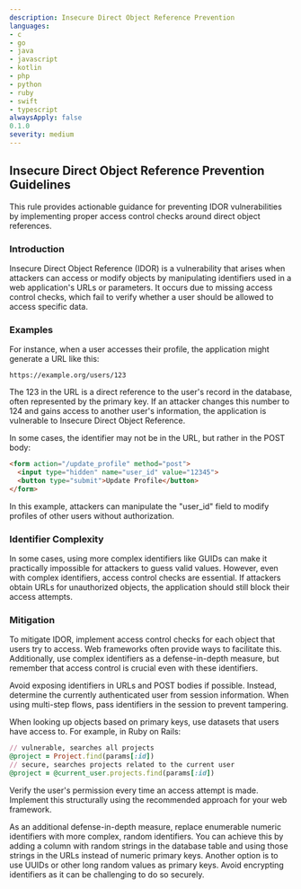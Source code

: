 ```yaml
---
description: Insecure Direct Object Reference Prevention
languages:
- c
- go
- java
- javascript
- kotlin
- php
- python
- ruby
- swift
- typescript
alwaysApply: false
0.1.0
severity: medium
---
```


## Insecure Direct Object Reference Prevention Guidelines

This rule provides actionable guidance for preventing IDOR vulnerabilities by implementing proper access control checks around direct object references.

### Introduction

Insecure Direct Object Reference (IDOR) is a vulnerability that arises when attackers can access or modify objects by manipulating identifiers used in a web application's URLs or parameters. It occurs due to missing access control checks, which fail to verify whether a user should be allowed to access specific data.

### Examples

For instance, when a user accesses their profile, the application might generate a URL like this:

```
https://example.org/users/123
```

The 123 in the URL is a direct reference to the user's record in the database, often represented by the primary key. If an attacker changes this number to 124 and gains access to another user's information, the application is vulnerable to Insecure Direct Object Reference.

In some cases, the identifier may not be in the URL, but rather in the POST body:

```html
<form action="/update_profile" method="post">
  <input type="hidden" name="user_id" value="12345">
  <button type="submit">Update Profile</button>
</form>
```

In this example, attackers can manipulate the "user_id" field to modify profiles of other users without authorization.

### Identifier Complexity

In some cases, using more complex identifiers like GUIDs can make it practically impossible for attackers to guess valid values. However, even with complex identifiers, access control checks are essential. If attackers obtain URLs for unauthorized objects, the application should still block their access attempts.

### Mitigation

To mitigate IDOR, implement access control checks for each object that users try to access. Web frameworks often provide ways to facilitate this. Additionally, use complex identifiers as a defense-in-depth measure, but remember that access control is crucial even with these identifiers.

Avoid exposing identifiers in URLs and POST bodies if possible. Instead, determine the currently authenticated user from session information. When using multi-step flows, pass identifiers in the session to prevent tampering.

When looking up objects based on primary keys, use datasets that users have access to. For example, in Ruby on Rails:

```ruby
// vulnerable, searches all projects
@project = Project.find(params[:id])
// secure, searches projects related to the current user
@project = @current_user.projects.find(params[:id])
```

Verify the user's permission every time an access attempt is made. Implement this structurally using the recommended approach for your web framework.

As an additional defense-in-depth measure, replace enumerable numeric identifiers with more complex, random identifiers. You can achieve this by adding a column with random strings in the database table and using those strings in the URLs instead of numeric primary keys. Another option is to use UUIDs or other long random values as primary keys. Avoid encrypting identifiers as it can be challenging to do so securely.